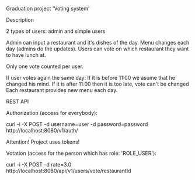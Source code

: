Graduation project 'Voting system'

Description

2 types of users: admin and simple users

Admin can input a restaurant and it's dishes of the day.
Menu changes each day (admins do the updates).
Users can vote on which restaurant they want to have lunch at.

Only one vote counted per user.

If user votes again the same day:
If it is before 11:00 we asume that he changed his mind.
If it is after 11:00 then it is too late, vote can't be changed
Each restaurant provides new menu each day.

REST API

Authorization (access for everybody):

curl -i -X POST -d username=user -d password=password   http://localhost:8080/v1/auth/

Attention! Project uses tokens!

Votation (access for the person which has role: 'ROLE_USER'):

curl -i -X POST -d rate=3.0 http://localhost:8080/api/v1/users/vote/restaurantId
